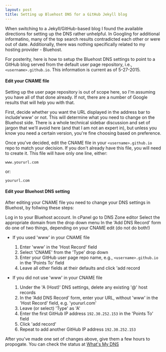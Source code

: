 ```yaml
---
layout: post
title: Setting up Bluehost DNS for a GitHub Jekyll blog
---
```


When switching to a Jekyll/GitHub-based blog I found the available directions for setting up the DNS rather unhelpful. In Googling for additional informatino, many of the top search results contradicted each other or were out of date. Additionally, there was nothing specifically related to my hosting provider - Bluehost. 

For posterity, here is how to setup the Bluehost DNS settings to point to a GitHub blog served from the default user page repository, i.e., `<username>.github.io`. This information is current as of 5-27-2015.

#### Edit your CNAME file

Setting up the user page repository is out of scope here, so I'm assuming you have all of that done already. If not, there are a number of Google results that will help you with that.

First, decide whether you want the URL displayed in the address bar to include'www' or not. This will determine what you need to change on the Bluehost side. There is a whole technical sidebar discussion and set of jargon that we'll avoid here (and that I am not an expert in), but unless you know you need a certain version, you're fine choosing based on preference. 

Once you've decided, edit the CNAME file in your `<username>.github.io` repo to match your decision. If you don't already have this file, you will need to create it. This file will have only one line, either:

`www.yoururl.com`

or:

`yoururl.com`


#### Edit your Bluehost DNS setting

After editing your CNAME file you need to change your DNS settings in Bluehost, by follwing these steps:

Log in to your Bluehost account. 
In cPanel go to DNS Zone editor
Select the appropriate domain from the drop down menu
In the 'Add DNS Record' form do one of two things, depending on your CNAME edit (do not do both!)


* If you used 'www' in your CNAME file
  1. Enter 'www' in the 'Host Record' field
  2. Select 'CNAME' from the 'Type' drop down
  3. Enter your GitHub user page repo name, e.g., `<username>.github.io` in the 'Points To' field
  4. Leave all other fields at their defaults and click 'add record
  
  
* If you did not use 'www' in your CNAME file
  1. Under the 'A (Host)' DNS settings, delete any existing '@' host records
  2. In the 'Add DNS Record' form, enter your URL, without 'www' in the 'Host Record' field, e.g. 'yoururl.com'
  3. Leave (or select) 'Type' as 'A'
  4. Enter the first GitHub IP address `192.30.252.153` in the 'Points To' field
  5. Click 'add record'
  6. Repeat to add another GitHub IP address `192.30.252.153`


After you've made one set of changes above, give them a few hours to propogate. You can check the status at [What's My DNS](https://www.whatsmydns.net/)
